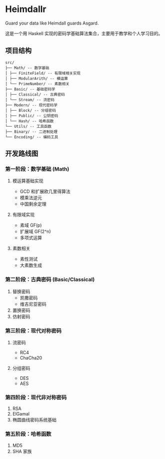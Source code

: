 # Heimdallr

Guard your data like Heimdall guards Asgard.

这是一个用 Haskell 实现的密码学基础算法集合，主要用于教学和个人学习目的。

## 项目结构

```
src/
├── Math/ -- 数学基础
│ ├── FiniteField/ -- 有限域相关实现
│ ├── ModularArith/ -- 模运算
│ └── PrimeNumber/ -- 素数相关
├── Basic/ -- 基础密码学
│ ├── Classical/ -- 古典密码
│ └── Stream/ -- 流密码
├── Modern/ -- 现代密码学
│ ├── Block/ -- 分组密码
│ ├── Public/ -- 公钥密码
│ └── Hash/ -- 哈希函数
└── Utils/ -- 工具函数
├── Binary/ -- 二进制处理
└── Encoding/ -- 编码工具
```

## 开发路线图

### 第一阶段：数学基础 (Math)

1. 模运算基础实现

   - GCD 和扩展欧几里得算法
   - 模乘法逆元
   - 中国剩余定理

2. 有限域实现

   - 素域 GF(p)
   - 扩展域 GF(2^n)
   - 多项式运算

3. 素数相关
   - 素性测试
   - 大素数生成

### 第二阶段：古典密码 (Basic/Classical)

1. 替换密码
   - 凯撒密码
   - 维吉尼亚密码
2. 置换密码
3. 仿射密码

### 第三阶段：现代对称密码

1. 流密码

   - RC4
   - ChaCha20

2. 分组密码
   - DES
   - AES

### 第四阶段：现代非对称密码

1. RSA
2. ElGamal
3. 椭圆曲线密码系统基础

### 第五阶段：哈希函数

1. MD5
2. SHA 家族
